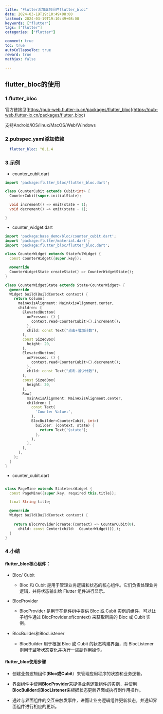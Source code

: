 ```yaml
---
title: "Flutter添加业务组件flutter_bloc"
date: 2024-03-19T19:10:49+08:00
lastmod: 2024-03-19T19:10:49+08:00
keywords: ["flutter"]
tags: ["flutter"]
categories: ["flutter"]

comment: true
toc: true
autoCollapseToc: true
reward: true
mathjax: false

---
```


<!--more-->

## flutter_bloc的使用

### 1.flutter_bloc

官方链接见[https://pub-web.flutter-io.cn/packages/flutter_bloc](https://pub-web.flutter-io.cn/packages/flutter_bloc)

支持Android/iOS/linux/MacOS/Web/Windows

### 2.pubspec.yaml添加依赖

```yaml
  flutter_bloc: ^8.1.4 
```

### 3.示例

* counter_cubit.dart

```dart
import 'package:flutter_bloc/flutter_bloc.dart';

class CounterCubit extends Cubit<int> {
  CounterCubit(super.initialState);

  void increment() => emit(state + 1);
  void decrement() => emit(state - 1);

}
```

* counter_widget.dart

```dart
import 'package:base_demo/bloc/counter_cubit.dart';
import 'package:flutter/material.dart';
import 'package:flutter_bloc/flutter_bloc.dart';

class CounterWidget extends StatefulWidget {
  const CounterWidget({super.key});

  @override
  CounterWidgetState createState() => CounterWidgetState();
}

class CounterWidgetState extends State<CounterWidget> {
  @override
  Widget build(BuildContext context) {
    return Column(
      mainAxisAlignment: MainAxisAlignment.center,
      children: [
        ElevatedButton(
          onPressed: () {
            context.read<CounterCubit>().increment();
          },
          child: const Text("点击+增加计数"),
        ),
        const SizedBox(
          height: 20,
        ),
        ElevatedButton(
          onPressed: () {
            context.read<CounterCubit>().decrement();
          },
          child: const Text("点击-减少计数"),
        ),
        const SizedBox(
          height: 20,
        ),
        Row(
          mainAxisAlignment: MainAxisAlignment.center,
          children: [
            const Text(
              'Counter Value:',
            ),
            BlocBuilder<CounterCubit, int>(
              builder: (context, state) {
                return Text('$state');
              },
            ),
          ],
        ),
      ],
    );
  }
}

```


* counter_cubit.dart

```dart

class PageMine extends StatelessWidget {
  const PageMine({super.key, required this.title});

  final String title;

  @override
  Widget build(BuildContext context) {
    
    return BlocProvider(create:(context) => CounterCubit(0),
      child: const Center(child:  CounterWidget()),);
  }
}

```
### 4.小结

#### flutter_bloc核心组件：

* Bloc/ Cubit
  * Bloc 和 Cubit 是用于管理业务逻辑和状态的核心组件。它们负责处理业务逻辑，并将状态输出给 Flutter 组件进行显示。

* BlocProvider
  * BlocProvider 是用于在组件树中提供 Bloc 或 Cubit 实例的组件，可以让子组件通过 BlocProvider.of(context) 来获取所需的 Bloc 或 Cubit 实例。

* BlocBuilder和BlocListener
  * BlocBuilder 用于根据 Bloc 或 Cubit 的状态构建界面，而 BlocListener 则用于监听状态变化并执行一些副作用操作。

#### flutter_bloc使用步骤

* 创建业务逻辑组件(**Bloc或Cubit**）来管理应用程序的状态和业务逻辑。

* 界面组件中使用**BlocProvider**来提供业务逻辑组件的实例，并使用**BlocBuilder**或**BlocListener**来根据状态更新界面或执行副作用操作。

* 通过与界面组件的交互来触发事件，进而让业务逻辑组件更新状态，并通知界面组件进行相应的更新。


